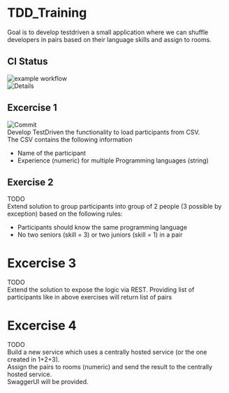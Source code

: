 # TDD_Training
Goal is to develop testdriven a small application where we can shuffle developers in pairs based on their language skills and assign to rooms.  

## CI Status
![example workflow](https://github.com/odin568/TDD_TRAINING/actions/workflows/gradle.yml/badge.svg)  
![Details](https://github.com/odin568/TDD_Training/actions/workflows/gradle.yml)

## Excercise 1
![Commit](https://github.com/odin568/TDD_Training/commit/2e60b5e7943ecc87f828db60aba10185c782fdcc)  
Develop TestDriven the functionality to load participants from CSV.  
The CSV contains the following information
* Name of the participant
* Experience (numeric) for multiple Programming languages (string)

## Exercise 2
TODO  
Extend solution to group participants into group of 2 people (3 possible by exception) based on the following rules:
* Participants should know the same programming language
* No two seniors (skill = 3) or two juniors (skill = 1) in a pair

# Excercise 3
TODO  
Extend the solution to expose the logic via REST. Providing list of participants like in above exercises will return list of pairs

# Excercise 4
TODO  
Build a new service which uses a centrally hosted service (or the one created in 1+2+3).  
Assign the pairs to rooms (numeric) and send the result to the centrally hosted service.  
SwaggerUI will be provided.

